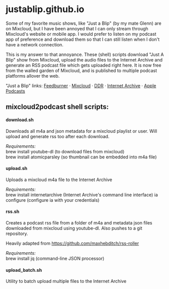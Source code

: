 # justablip.github.io

Some of my favorite music shows, like "Just a Blip" (by my mate Glenn) are on Mixcloud, but I have been annoyed that I can only stream through Mixcloud's website or mobile app. I would prefer to listen on my podcast app of preference and download them so that I can still listen when I don't have a network connection. 

This is my answer to that annoyance. These (shell) scripts download "Just A Blip" show from Mixcloud, upload the audio files to the Internet Archive and generate an RSS podcast file which gets uploaded right here. It is now free from the walled garden of Mixcloud, and is published to multiple podcast platforms allover the web.

"Just a Blip" links: [Feedburner](http://feeds.feedburner.com/just-a-blip) · [Mixcloud](https://www.mixcloud.com/DublinDigitalRadio/playlists/just-a-blip) · [DDR](https://listen.dublindigitalradio.com/resident/just-a-blip) · [Internet Archive](https://archive.org/details/@abmc?&and[]=subject%3A%22justablip%22) · [Apple Podcasts](https://podcasts.apple.com/us/podcast/just-a-blip/id1565531309)

## mixcloud2podcast shell scripts:

#### download.sh
Downloads all m4a and json metadata for a mixcloud playlist or user. 
Will upload and generate rss too after each download.

_Requirements:_  
brew install youtube-dl (to download files from mixcloud)  
brew install atomicparsley (so thumbnail can be embedded into m4a file)

#### upload.sh
Uploads a mixcloud m4a file to the Internet Archive

_Requirements:_  
brew install internetarchive (Internet Archive's command line interface)
ia configure (configure ia with your credentials)

#### rss.sh
Creates a podcast rss file from a folder of m4a and metadata json files downloaded from mixcloud using youtube-dl. Also pushes to a git repository.

Heavily adapted from https://github.com/maxhebditch/rss-roller

_Requirements:_  
brew install jq (command-line JSON processor)

#### upload_batch.sh
Utility to batch upload multiple files to the Internet Archive

